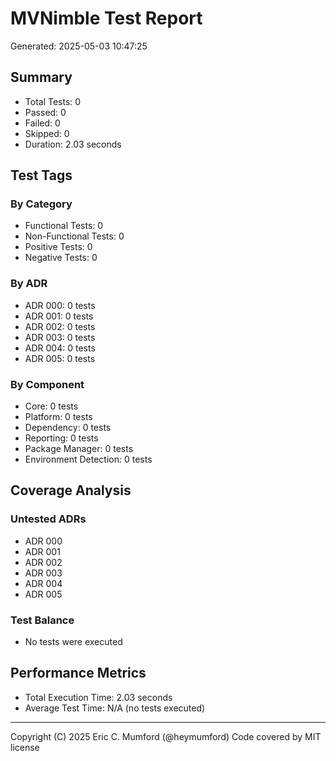# MVNimble Test Report

Generated: 2025-05-03 10:47:25

## Summary

* Total Tests: 0
* Passed: 0
* Failed: 0
* Skipped: 0
* Duration: 2.03 seconds

## Test Tags

### By Category

* Functional Tests: 0
* Non-Functional Tests: 0
* Positive Tests: 0
* Negative Tests: 0

### By ADR

* ADR 000: 0 tests
* ADR 001: 0 tests
* ADR 002: 0 tests
* ADR 003: 0 tests
* ADR 004: 0 tests
* ADR 005: 0 tests

### By Component

* Core: 0 tests
* Platform: 0 tests
* Dependency: 0 tests
* Reporting: 0 tests
* Package Manager: 0 tests
* Environment Detection: 0 tests

## Coverage Analysis

### Untested ADRs

* ADR 000
* ADR 001
* ADR 002
* ADR 003
* ADR 004
* ADR 005

### Test Balance

* No tests were executed

## Performance Metrics

* Total Execution Time: 2.03 seconds
* Average Test Time: N/A (no tests executed)



---
Copyright (C) 2025 Eric C. Mumford (@heymumford) Code covered by MIT license
